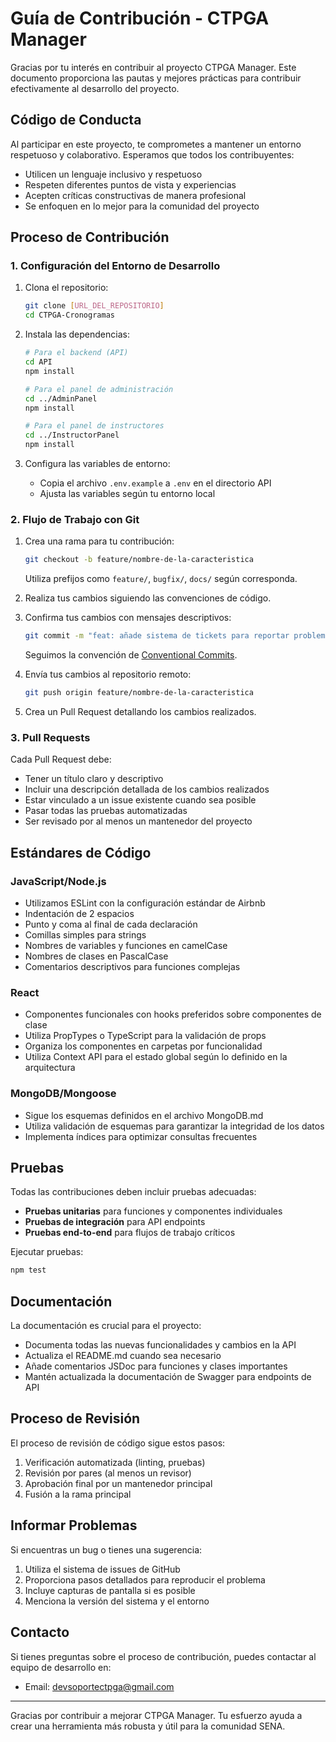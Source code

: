 # Guía de Contribución - CTPGA Manager

Gracias por tu interés en contribuir al proyecto CTPGA Manager. Este documento proporciona las pautas y mejores prácticas para contribuir efectivamente al desarrollo del proyecto.

## Código de Conducta

Al participar en este proyecto, te comprometes a mantener un entorno respetuoso y colaborativo. Esperamos que todos los contribuyentes:

- Utilicen un lenguaje inclusivo y respetuoso
- Respeten diferentes puntos de vista y experiencias
- Acepten críticas constructivas de manera profesional
- Se enfoquen en lo mejor para la comunidad del proyecto

## Proceso de Contribución

### 1. Configuración del Entorno de Desarrollo

1. Clona el repositorio:
   ```bash
   git clone [URL_DEL_REPOSITORIO]
   cd CTPGA-Cronogramas
   ```

2. Instala las dependencias:
   ```bash
   # Para el backend (API)
   cd API
   npm install

   # Para el panel de administración
   cd ../AdminPanel
   npm install

   # Para el panel de instructores
   cd ../InstructorPanel
   npm install
   ```

3. Configura las variables de entorno:
   - Copia el archivo `.env.example` a `.env` en el directorio API
   - Ajusta las variables según tu entorno local

### 2. Flujo de Trabajo con Git

1. Crea una rama para tu contribución:
   ```bash
   git checkout -b feature/nombre-de-la-caracteristica
   ```
   Utiliza prefijos como `feature/`, `bugfix/`, `docs/` según corresponda.

2. Realiza tus cambios siguiendo las convenciones de código.

3. Confirma tus cambios con mensajes descriptivos:
   ```bash
   git commit -m "feat: añade sistema de tickets para reportar problemas"
   ```
   Seguimos la convención de [Conventional Commits](https://www.conventionalcommits.org/).

4. Envía tus cambios al repositorio remoto:
   ```bash
   git push origin feature/nombre-de-la-caracteristica
   ```

5. Crea un Pull Request detallando los cambios realizados.

### 3. Pull Requests

Cada Pull Request debe:

- Tener un título claro y descriptivo
- Incluir una descripción detallada de los cambios realizados
- Estar vinculado a un issue existente cuando sea posible
- Pasar todas las pruebas automatizadas
- Ser revisado por al menos un mantenedor del proyecto

## Estándares de Código

### JavaScript/Node.js

- Utilizamos ESLint con la configuración estándar de Airbnb
- Indentación de 2 espacios
- Punto y coma al final de cada declaración
- Comillas simples para strings
- Nombres de variables y funciones en camelCase
- Nombres de clases en PascalCase
- Comentarios descriptivos para funciones complejas

### React

- Componentes funcionales con hooks preferidos sobre componentes de clase
- Utiliza PropTypes o TypeScript para la validación de props
- Organiza los componentes en carpetas por funcionalidad
- Utiliza Context API para el estado global según lo definido en la arquitectura

### MongoDB/Mongoose

- Sigue los esquemas definidos en el archivo MongoDB.md
- Utiliza validación de esquemas para garantizar la integridad de los datos
- Implementa índices para optimizar consultas frecuentes

## Pruebas

Todas las contribuciones deben incluir pruebas adecuadas:

- **Pruebas unitarias** para funciones y componentes individuales
- **Pruebas de integración** para API endpoints
- **Pruebas end-to-end** para flujos de trabajo críticos

Ejecutar pruebas:
```bash
npm test
```

## Documentación

La documentación es crucial para el proyecto:

- Documenta todas las nuevas funcionalidades y cambios en la API
- Actualiza el README.md cuando sea necesario
- Añade comentarios JSDoc para funciones y clases importantes
- Mantén actualizada la documentación de Swagger para endpoints de API

## Proceso de Revisión

El proceso de revisión de código sigue estos pasos:

1. Verificación automatizada (linting, pruebas)
2. Revisión por pares (al menos un revisor)
3. Aprobación final por un mantenedor principal
4. Fusión a la rama principal

## Informar Problemas

Si encuentras un bug o tienes una sugerencia:

1. Utiliza el sistema de issues de GitHub
2. Proporciona pasos detallados para reproducir el problema
3. Incluye capturas de pantalla si es posible
4. Menciona la versión del sistema y el entorno

## Contacto

Si tienes preguntas sobre el proceso de contribución, puedes contactar al equipo de desarrollo en:

- Email: devsoportectpga@gmail.com

---

Gracias por contribuir a mejorar CTPGA Manager. Tu esfuerzo ayuda a crear una herramienta más robusta y útil para la comunidad SENA.